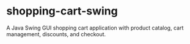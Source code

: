 # shopping-cart-swing
A Java Swing GUI shopping cart application with product catalog, cart management, discounts, and checkout.
